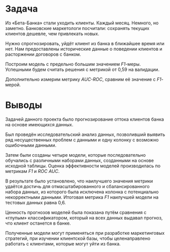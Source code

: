 # Задача

Из «Бета-Банка» стали уходить клиенты. Каждый месяц. Немного, но заметно. Банковские маркетологи посчитали: сохранять текущих клиентов дешевле, чем привлекать новых.

Нужно спрогнозировать, уйдёт клиент из банка в ближайшее время или нет. Нам предоставлены исторические данные о поведении клиентов и расторжении договоров с банком. 

Построим модель с предельно большим значением *F1*-меры. Успешными будем считать решения с метрикой от 0,59 на валидации.

Дополнительно измерим метрику *AUC-ROC*, сравним её значение с *F1*-мерой.

# Выводы

Задачей данного проекта было прогнозирование оттока клиентов банка на основе имеющихся данных.

Был проведён исследовательский анализ данных, позволивший выявить ряд несущественных проблем с данными и одну колонку с возможно ошибочными данными.

Затем были созданы четыре модели, которые последовательно обучались с различными наборами данных, созданными на основе исходной таблицы. Оценка эффективности моделей производилась по метрикам _F1_ и _ROC AUC_.

В результате было установлено, что наилучшего значения метрики удаётся достичь для отмасштабированного и сбалансированного набора данных, из которого была исключена колонка с потенциально некорректными данными. Итоговая метрика _F1_ наилучшей модели на тестовых данных равна 0,6.

Ценность прогнозов моделей была показана путём сравнения с «глупым» классификатором, который на всех данных выдавал прогноз, что клиент останется в банке.

Полученные модели могут применяться при разработке маркетинговых стратегий, при изучении клиентской базы, чтобы целенаправлено работать с клиентами, которые могут уйти из банка.

